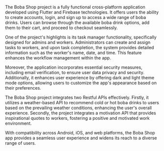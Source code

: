 The Boba Shop project is a fully functional cross-platform application developed using Flutter and Firebase technologies. It offers users the ability to create accounts, login, and sign up to access a wide range of boba drinks. Users can browse through the available boba drink options, add them to their cart, and proceed to checkout seamlessly.

One of the project's highlights is its task manager functionality, specifically designed for admins and workers. Administrators can create and assign tasks to workers, and upon task completion, the system provides detailed information such as the worker's name, date, and time. This feature enhances the workflow management within the app.

Moreover, the application incorporates essential security measures, including email verification, to ensure user data privacy and security. Additionally, it enhances user experience by offering dark and light theme mode options, allowing users to customize the app's appearance based on their preferences.

The Boba Shop project integrates two Restful APIs effectively. Firstly, it utilizes a weather-based API to recommend cold or hot boba drinks to users based on the prevailing weather conditions, enhancing the user's overall experience. Secondly, the project integrates a motivation API that provides inspirational quotes to workers, fostering a positive and motivated work environment.

With compatibility across Android, iOS, and web platforms, the Boba Shop app provides a seamless user experience and widens its reach to a diverse range of users.
